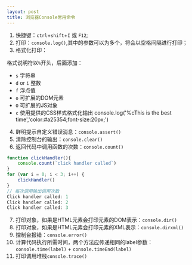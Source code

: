 ```yaml
---
layout: post
title: 浏览器Console常用命令
---
```

1. 快捷键：`ctrl`+`shift`+`I` 或 `F12`;
2. 打印：`console.log()`,其中的参数可以为多个，将会以空格间隔进行打印；
3. 格式化打印：

格式说明符以`%`开头，后面添加：
+ `s`  字符串
+ `d` or `i`  整数
+ `f`  浮点值
+ `o`  可扩展的DOM元素
+ `O`  可扩展的JS对象
+ `c`  使用提供的CSS样式格式化输出
        console.log('%cThis is the best time','color:#a25354;font-size:20px;')

4. 鲜明提示自定义错误消息：`console.assert()`
5. 清除控制台的输出：`console.clear()`
6. 返回代码中调用函数的次数：`console.count()`
```javascript
function clickHandler(){
    console.count(`click handler called`)
}     
for (var i = 0; i < 3; i++) {
    clickHandler()
}
// 每次调用输出调用次数
Click handler called: 1
Click handler called: 2
Click handler called: 3
```
7. 打印对象，如果是HTML元素会打印元素的DOM表示：`console.dir()`
8. 打印对象，如果是HTML元素会打印元素的XML表示：`console.dirxml()`
9. 控制台报错：`console.error()`
10. 计算代码执行所需时间，两个方法应传递相同的label参数：`console.time(label)` + `console.timeEnd(label)`
11. 打印调用堆栈`console.trace()`